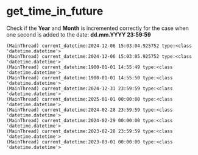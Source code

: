 # get_time_in_future
Check if the **Year** and **Month** is incremented correctly for the case when one second is added to the date: **dd.mm.YYYY 23:59:59**

```
(MainThread) current_datetime:2024-12-06 15:03:04.925752 type:<class 'datetime.datetime'>
(MainThread) current_datetime:2024-12-06 15:03:05.925752 type:<class 'datetime.datetime'>
(MainThread) current_datetime:1900-01-01 14:55:49 type:<class 'datetime.datetime'>
(MainThread) current_datetime:1900-01-01 14:55:50 type:<class 'datetime.datetime'>
(MainThread) current_datetime:2024-12-31 23:59:59 type:<class 'datetime.datetime'>
(MainThread) current_datetime:2025-01-01 00:00:00 type:<class 'datetime.datetime'>
(MainThread) current_datetime:2024-02-28 23:59:59 type:<class 'datetime.datetime'>
(MainThread) current_datetime:2024-02-29 00:00:00 type:<class 'datetime.datetime'>
(MainThread) current_datetime:2023-02-28 23:59:59 type:<class 'datetime.datetime'>
(MainThread) current_datetime:2023-03-01 00:00:00 type:<class 'datetime.datetime'>
```

